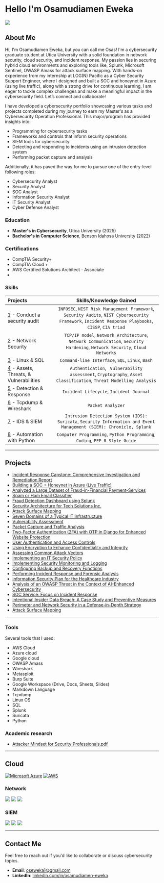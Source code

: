 # Hello I'm Osamudiamen Eweka 
<a href="https://www.linkedin.com/in/osamudiamen-eweka-85b3b3261/"><img src="https://img.shields.io/badge/-LinkedIn-0072b1?&style=for-the-badge&logo=linkedin&logoColor=white" /></a>
## About Me
Hi, I'm Osamudiamen Eweka, but you can call me Osas! I'm a cybersecurity graduate student at Utica University with a solid foundation in network security, cloud security, and incident response. My passion lies in securing hybrid cloud environments and exploring tools like, Splunk, Microsoft Sentinel, OWASP Amass for attack surface mapping. With hands-on experience from my internship at LOG(N) Pacific as a Cyber Security Support Engineer, where I designed and built a SOC and honeynet in Azure (using live traffic), along with a strong drive for continuous learning, I am eager to tackle complex challenges and make a meaningful impact in the cybersecurity field. Let’s connect and collaborate!

I have developed a cybersecurity portfolio showcasing various tasks and projects completed during my journey to earn my Master's as a Cybersecurity Operation Professional. This major/program has provided insights into:
* Programming for cybersecurity tasks
* Frameworks and controls that inform security operations
* SIEM tools for cybersecurity
* Detecting and responding to incidents using an intrusion detection system
* Performing packet capture and analysis

Additionally, it has paved the way for me to pursue one of the entry-level following roles:
* Cybersecurity Analyst
* Security Analyst
* SOC Analyst
* Information Security Analyst
* IT Security Analyst
* Cyber Defense Analyst
  
### Education
- **Master's in Cybersecurity**, Utica University (2025)
- **Bachelor's in Computer Science**, Benson Idahosa University (2022)

### Certifications								
- CompTIA Security+ 
- CompTIA Cloud + 
- AWS Certified Solutions Architect - Associate
- 
### Skills  
| Projects | Skills/Knowledge Gained | 
| :--- |:---:|
| [1]() - Conduct a security audit | `INFOSEC`, `NIST Risk Management Framework`, `Security Audits`, `NIST Cybersecurity Framework`, `Incident Response Playbooks`, `CISSP`, `CIA triad` |
| [2]() - Network Security | `TCP/IP model`,  `Network Architecture`, `Network Communication`, `Security Hardening`, `Network Security`, `Cloud Networks` | 
| [3]() - Linux & SQL | `Command-line Interface`, `SQL`, `Linux`, `Bash` | 
| [4]() - Assets, Threats, & Vulnerabilities | `Authentication`, ` Vulnerability assessment`, `Cryptography`, `Asset Classification`, `Threat Modelling Analysis`|
| [5]() - Detection & Response | `Incident Lifecycle`, `Incident Journal` |
| [6]() - Tcpdump & Wireshark | `Packet Analyzer` | 
| [7]() - IDS & SIEM | `Intrusion Detection System (IDS): Suricata`, `Security Information and Event Management (SIEM): Chronicle, Splunk` |
| [8]() - Automation with Python | `Computer Programming`, `Python Programming`, `Coding`, `PEP 8 Style Guide`| 

---

## Projects
- [Incident Response Capstone: Comprehensive Investigation and Remediation Report](https://github.com/Eweka01/Incident-Response-Capstone-Comprehensive-Investigation-and-Remediation-Report/tree/main?tab=readme-ov-file)
- [Building a SOC + Honeynet in Azure (Live Traffic)](https://github.com/Eweka01/Building-a-SOC-Honeynet-in-Azure-Live-Traffic-)
- [Analyzed a Large Dataset of Fraud-in-Financial Payment-Services](https://github.com/Eweka01/Analyzed-a-Large-Dataset-of-Fraud-in-Financial-Payment-Services)
- [Spam or Ham Email Classifier](https://github.com/Eweka01/Spam-or-Ham-Build-an-Email-Classifier/tree/main)
- [Fraud Detection Dashboard using Splunk](https://github.com/Eweka01/Fraud-Detection-Dashboard-using-Splunk)
- [Security Architecture for Tech Solutions Inc.](https://github.com/Eweka01/Security-Architecture-for-Tech-Solutions-Inc.)
- [Attack Surface Mapping](https://github.com/Eweka01/Attack-Surface-Mapping/tree/main)
- [Seven Domains of a Typical IT Infrastructure](https://github.com/Eweka01/-Seven-Domains-of-a-Typical-IT-Infrastructure-/tree/main)
- [Vulnerability Assessment](https://github.com/Eweka01/Performing-a-Vulnerability-Assessment/tree/main)
- [Packet Capture and Traffic Analysis](https://github.com/Eweka01/Performing-Packet-Capture-and-Traffic-Analysis/tree/main)
- [Two-Factor Authentication (2FA) with OTP in Django for Enhanced Website Protection](https://github.com/Eweka01/Implementing-Two-Factor-Authentication-2FA-with-OTP-in-Django-for-Enhanced-Website-Protection)
- [User Authentication and Access Controls](https://github.com/Eweka01/Applying-User-Authentication-and-Access-Controls/tree/main)
- [Using Encryption to Enhance Confidentiality and Integrity](https://github.com/Eweka01/Using-Encryption-to-Enhance-Confidentiality-and-Integrity)
- [Assessing Common Attack Vectors](https://github.com/Eweka01/Assessing-Common-Attack-Vectors/tree/main)
- [Implementing an IT Security Policy](https://github.com/Eweka01/Implementing-an-IT-Security-Policy)
- [Implementing Security Monitoring and Logging](https://github.com/Eweka01/Implementing-Security-Monitoring-and-Logging)
- [Configuring Backup and Recovery Functions](https://github.com/Eweka01/-Configuring-Backup-and-Recovery-Functions)
- [Performing Incident Response and Forensic Analysis](https://github.com/Eweka01/Performing-Incident-Response-and-Forensic-Analysis/tree/main)
- [Information Security Plan for the Healthcare Industry](https://github.com/Eweka01/Comprehensive-Information-Security-Plan-for-the-Healthcare-Industry)
- [Analysis of an OWASP Threat in the Context of AI-Enhanced Cybersecurity](https://github.com/Eweka01/Analysis-of-an-OWASP-Threat-in-the-Context-of-AI-Enhanced-Cybersecurity-)
- [SOC Service: Focus on Incident Response](https://github.com/Eweka01/SOC-Service-Focus-on-Incident-Response)
- [Intentional Insider Data Breach: A Case Study and Preventive Measures](https://github.com/Eweka01/Intentional-Insider-Data-Breach-A-Case-Study-and-Preventive-Measures)
- [Perimeter and Network Security in a Defense-in-Depth Strategy ](https://github.com/Eweka01/Perimeter-and-Network-Security-in-a-Defense-in-Depth-Strategy-)
- [Attack Surface Mapping](https://github.com/Eweka01/Attack-Surface-Mapping/tree/main)

---
### Tools
Several tools that I used: 
* AWS Cloud
* Azure cloud
* Google cloud
* OWASP Amass
* Wireshark
* Metasploit
* Burp Suite
* Google Workspace (Drive, Docs, Sheets, Slides)
* Markdown Language 
* Tcpdump
* Linux OS
* SQL
* Splunk
* Suricata
* Python 

### Academic research
- [Attacker Mindset for Security Professionals.pdf](https://github.com/user-attachments/files/16880155/Osamudiamen.Eweka.Reflection.on.The.Art.of.Attack-.Attacker.Mindset.for.Security.Professionals.pdf)


---

## Cloud

[![Microsoft Azure](https://img.shields.io/badge/Microsoft_Azure-0089D6?style=for-the-badge&logo=microsoft-azure&logoColor=white)](https://learn.microsoft.com/en-us/azure/)
[![AWS](https://img.shields.io/badge/Amazon_AWS-232F3E?style=for-the-badge&logo=amazon-aws&logoColor=white)](https://aws.amazon.com/)

### Network
<div>
    <img src="https://img.shields.io/badge/-Wireshark-1679A7?&style=for-the-badge&logo=Wireshark&logoColor=white" />
    <img src="https://img.shields.io/badge/-Suricata-EF3B2D?&style=for-the-badge&logo=Suricata&logoColor=white" />
    <img src="https://img.shields.io/badge/-Zeek-777BB4?&style=for-the-badge&logo=Zeek&logoColor=white" />
</div>

### SIEM
<div>
    <img src="https://img.shields.io/badge/-Microsoft_Sentinel-0078D4?&style=for-the-badge&logo=Microsoft&logoColor=white" />
    <img src="https://img.shields.io/badge/-Splunk-000000?&style=for-the-badge&logo=Splunk&logoColor=white" />
    <img src="https://img.shields.io/badge/-Elastic-005571?&style=for-the-badge&logo=Elastic&logoColor=white" />
</div>

---

## Contact Me
Feel free to reach out if you'd like to collaborate or discuss cybersecurity topics.

- **Email**: oseweka1@gmail.com
- **LinkedIn**: [linkedin.com/in/osamudiamen-eweka](https://www.linkedin.com/in/osamudiamen-eweka-85b3b3261/)
